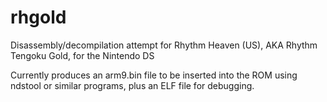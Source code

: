 # rhgold
Disassembly/decompilation attempt for Rhythm Heaven (US), AKA Rhythm Tengoku Gold, for the Nintendo DS

Currently produces an arm9.bin file to be inserted into the ROM using ndstool or similar programs, plus an ELF file for debugging.